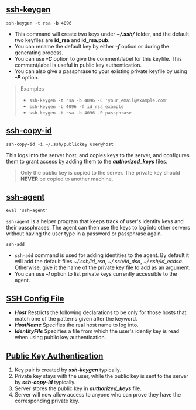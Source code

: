 ﻿## **[ssh-keygen](https://www.ssh.com/ssh/keygen)**

`ssh-keygen -t rsa -b 4096`

- This command will create two keys under **_~/.ssh/_** folder, and the default two keyfiles are **id_rsa** and **id_rsa.pub**.
- You can rename the default key by either **_-f_** option or during the generating process.
- You can use **_-C_** option to give the comment/label for this keyfile. This comment/label is useful in public key authentication.
- You can also give a passphrase to your existing private keyfile by using **_-P_** option.

> Examples
>
> - `ssh-keygen -t rsa -b 4096 -C 'your_email@example.com'`
> - `ssh-keygen -b 4096 -f id_rsa_example`
> - `ssh-keygen -t rsa -b 4096 -P passphrase`

## **[ssh-copy-id](https://www.ssh.com/ssh/command)**

`ssh-copy-id -i ~/.ssh/publickey user@host`

This logs into the server host, and copies keys to the server, and configures them to grant access by adding them to the **_authorized_keys_** files.

> Only the public key is copied to the server. The private key should **NEVER** be copied to another machine.

## **[ssh-agent](https://www.ssh.com/ssh/agent)**

`eval 'ssh-agent'`

`ssh-agent` is a helper program that keeps track of user's identity keys and their passphrases. The agent can then use the keys to log into other servers without having the user type in a password or passphrase again.

`ssh-add`

- `ssh-add` command is used for adding identities to the agent. By default it will add the default files _~/.ssh/id_rsa_, _~/.ssh/id_dsa_, _~/.ssh/id_ecdsa_. Otherwise, give it the name of the private key file to add as an argument.
- You can use **_-l_** option to list private keys currently accessible to the agent.

## **[SSH Config File](https://www.ssh.com/ssh/config)**

- **_Host_** Restricts the following declarations to be only for those hosts that match one of the patterns given after the keyword.
- **_HostName_** Specifies the real host name to log into.
- **_IdentityFile_** Specifies a file from which the user's identiy key is read when using public key authentication.

## **[Public Key Authentication](https://www.ssh.com/ssh/public-key-authentication)**

1. Key pair is created by **_ssh-keygen_** typically.
2. Private key stays with the user, while the public key is sent to the server by **_ssh-copy-id_** typically.
3. Server stores the public key in **_authorized_keys_** file.
4. Server will now allow access to anyone who can prove they have the corresponding private key.
